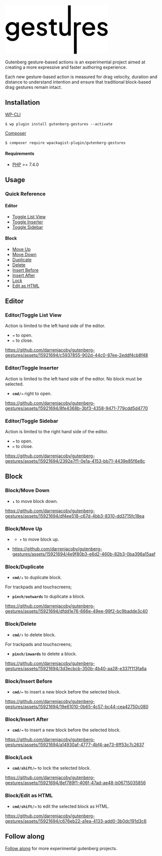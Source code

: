<img src=".github/logo.svg?sanitize=true">

Gutenberg gesture-based actions is an experimental project aimed at creating a more expressive and faster authoring experience.

Each new gesture-based action is measured for drag velocity, duration and distance to understand intention and ensure that traditional block-based drag gestures remain intact. 

## Installation

[WP-CLI](http://wp-cli.org/)

```shell
$ wp plugin install gutenberg-gestures --activate
```

[Composer](https://getcomposer.org/)

```shell
$ composer require wpackagist-plugin/gutenberg-gestures
```

#### Requirements

- [PHP](http://php.net/manual/en/install.php) >= 7.4.0

## Usage

### Quick Reference

#### Editor

- [Toggle List View](#editor-list-view)
- [Toggle Inserter](#editor-inserter)
- [Toggle Sidebar](#editor-sidebar)

#### Block

- [Move Up](#block-move-up)
- [Move Down](#block-move-down)
- [Duplicate](#block-duplicate)
- [Delete](#block-delete)
- [Insert Before](#block-insert-before)
- [Insert After](#block-insert-after)
- [Lock](#block-lock)
- [Edit as HTML](#block-edit-as-html)

## Editor

### <span id="editor-list-view">Editor/Toggle List View</span>

Action is limited to the left hand side of the editor.

- **`→`** to open.
- **`←`** to close.

https://github.com/darrenjacoby/gutenberg-gestures/assets/15921694/c5937855-902d-44c0-87ee-2eddf4cb8f48

### <span id="editor-inserter">Editor/Toggle Inserter</span>

Action is limited to the left hand side of the editor. No block must be selected.

- **`cmd/→`** right to open.

https://github.com/darrenjacoby/gutenberg-gestures/assets/15921694/8fe4368b-3bf3-4358-9471-779cdd5d4770

### <span id="editor-sidebar">Editor/Toggle Sidebar</span>

Action is limited to the right hand side of the editor.

- **`→`** to open.
- **`←`** to close.

https://github.com/darrenjacoby/gutenberg-gestures/assets/15921694/2392e7f1-0e1a-4153-bb71-4439e85f6e8c

## Block

### <span id="block-move-up">Block/Move Down</span>

- **`↓`** to move block down.

https://github.com/darrenjacoby/gutenberg-gestures/assets/15921694/df4ee518-c67d-4bb3-8310-dd3715fc18ea

### <span id="block-move-down">Block/Move Up</span>

- - **`↑`** to move block up.

- https://github.com/darrenjacoby/gutenberg-gestures/assets/15921694/4e9f80b3-e6d2-460b-82b3-0ba396a15aaf

### <span id="block-duplicate">Block/Duplicate</span>

- **`cmd/↓`** to duplicate block.

For trackpads and touchscreens;

- **`pinch/outwards`** to duplicate a block.

https://github.com/darrenjacoby/gutenberg-gestures/assets/15921694/dfdd1e76-666e-49ee-99f2-bc9badde3c40

### <span id="block-delete">Block/Delete</span>

- **`cmd/↑`** to delete block.

For trackpads and touchscreens;
- **`pinch/inwards`** to delete a block.

https://github.com/darrenjacoby/gutenberg-gestures/assets/15921694/3d3ecbcb-350b-4b40-aa28-e337f113fa6a

### <span id="block-insert-before">Block/Insert Before</span>

- **`cmd/←`** to insert a new block before the selected block.

https://github.com/darrenjacoby/gutenberg-gestures/assets/15921694/19e61010-0b65-4c57-bc44-cea42750c080

### <span id="block-insert-after">Block/Insert After</span>

- **`cmd/→`** to insert a new block before the selected block.

https://github.com/darrenjacoby/gutenberg-gestures/assets/15921694/a14930af-4777-4bf4-ae73-6ff53c7c2637

### <span id="block-lock">Block/Lock</span>

- **`cmd/shift/←`** to lock the selected block.

https://github.com/darrenjacoby/gutenberg-gestures/assets/15921694/8ef789f1-406f-47ad-ae48-b06715035856

### <span id="block-edit-as-html">Block/Edit as HTML</span>

- **`cmd/shift/→`** to edit the selected block as HTML.

https://github.com/darrenjacoby/gutenberg-gestures/assets/15921694/c676eb22-a1ea-4133-add0-3b0dc191d3c6

## Follow along

[Follow along](https://twitter.com/withjacoby) for more experimental gutenberg projects.
